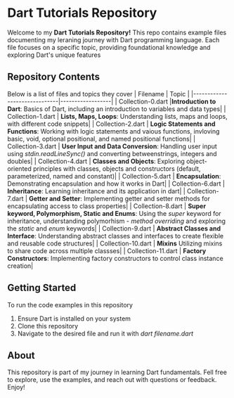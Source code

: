 # Dart Tutorials Repository
Welcome to my **Dart Tutorials Repository!** This repo contains example files documenting my leraning journey with Dart programming language. Each file focuses on a specific topic, providing foundational knowledge and exploring Dart's unique features

## Repository Contents
Below is a list of files and topics they cover
|        Filename              |      Topic      |
|------------------------------|------------------|
|    Collection-0.dart         |**Introduction to Dart**: Basics of Dart, including an introduction to variables and data types|
|    Collection-1.dart         | **Lists, Maps, Loops**: Understanding lists, maps and loops, with different code snippets|
|    Collection-2.dart         | **Logic Statements and Functions**: Working with logic statements and vaious functions, invloving basic, void, optional positional, and named positional functions|
|    Collection-3.dart         | **User Input and Data Conversion**: Handling user input using *stdin.readLineSync()* and converting betweenstrings, integers and doubles|
|    Collection-4.dart         | **Classes and Objects**: Exploring object-oriented principles with classes, objects and constructors (default, parameterized, named  and constant)|
|    Collection-5.dart         | **Encapsulation**: Demonstrating encapsulation and how it works in Dart|
|    Collection-6.dart         | **Inheritance**: Learning inheritance and its application in dart|
|    Collection-7.dart         | **Getter and Setter**: Implementing getter and setter methods for encapsulating access to class properties|
|    Collection-8.dart         | **Super keyword, Polymorphism, Static and Enums**: Using the *super* keyword for inheritance, understanding polymorhism - *method overriding* and exploring the *static* and *enum* keywords|
|    Collection-9.dart         | **Abstract Classes and Interface**: Understanding abstract classes and interfaces to create flexible and reusable code structures|
|    Collection-10.dart        | **Mixins** Utilizing mixins to share code across multiple classses|
|    Collection-11.dart        | **Factory Constructors**: Implementing factory constructors to control class instance creation|

## Getting Started
To run the code examples in this repository
1. Ensure Dart is installed on your system
2. Clone this repository
3. Navigate to the desired file and run it with *dart filename.dart*

## About 
This repository is part of my journey in learning Dart fundamentals. Fell free to explore, use the examples, and reach out with questions or feedback. Enjoy!

